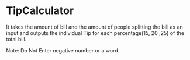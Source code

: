 # TipCalculator

It takes the amount of bill and the amount of people splitting the bill as an input and outputs the individual Tip for each percentage(15, 20 ,25) of the total bill.

Note: Do Not Enter negative number or a word.